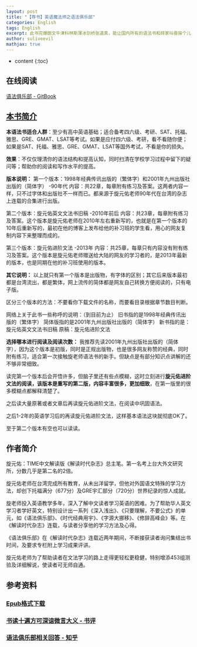 ```yaml
---
layout: post
title: "【荐书】英语魔法师之语法俱乐部"
categories: English
tags: English
excerpt: 此书完爆朗文牛津科林斯薄冰剑桥张道真，能让国内所有的语法书和砖家叫兽挨个儿排成队扇耳光。 - 恶魔奶爸Sam 
author: suliveevil
mathjax: true
---
```


* content
{:toc}

## 在线阅读

[语法俱乐部 - GitBook](https://zhusandiao.gitbooks.io/grammar-club/content/)

## [本书简介](https://www.zhihu.com/question/22756041/answer/121888052)

**本语法书适合人群**：至少有高中英语基础；适合备考四六级、考研、SAT、托福、雅思、GRE、GMAT、LSAT等考试。如果是应付四六级、考研，看不看随你便；如果是SAT、托福、雅思、GRE、GMAT、LSAT等国外考试，不看是你的损失。

**效果**：不仅仅理清你的语法结构和提高认知，同时扫清在学校学习过程中留下的疑问等；帮助你的阅读和写作水平的提高。

**版本说明：**
第一个版本：1998年经典传讯出版的（繁体字）和2001年九州出版社出版的（简体字） -90年代
内容：共22章，每章附有练习及答案。这两者内容一样，只不过字体和出版社不一样而已。都来源于旋元佑老师90年代在台湾的杂志上连载的合集进行出版。

第二个版本：旋元佑英文文法书旧稿 -2010年前后
内容：共23章，每章附有练习及答案。这个版本是旋元佑老师在2010年左右重新写的，也就是在第一个版本的10年后重新写的，最初在他的博客上发布给他的补习班的学生看，用心的网友复制内容下来整理而成的。

第三个版本：旋元佑进阶文法 -2013年
内容：共25章，每章只有内容没有附有练习及答案。这个版本是旋元佑老师赠送给大陆的网友的学习者的，是2013年最新的版本，也是同期在他的补习班使用的版本。

**其它说明：**
以上就只有第一个版本是出版物，有字体的区别；其它后来版本最初都是台湾流出，都是繁体，网上流传的简体都是网友自己转换方便阅读的，只有电子版。

区分三个版本的方法：不要看你下载文件的名称，而要看目录根据章节数目判断。

网络上关于此书一些称呼的说明：（到目前为止）
旧书指的是1998年经典传讯出版的（繁体字）
简体版指的是2001年九州出版社出版的（简体字）
新书指的是：旋元佑英文文法书旧稿
原稿：旋元佑进阶文法

**选择哪本进行阅读及阅读次数：**
我推荐先读2001年九州出版社出版的（简体字），因为这个版本是初版，同时是正规出版物，也是很多网友称赞的经典，同时附有练习，适合第一次接触旋老师语法书的新手。但缺点是有部分知识点讲解的还不够非常细致。

读完第一个版本后会开悟许多，但脑子里还有些点模糊，这时立刻进行**旋元佑进阶文法的阅读，该版本是重写的第二版，内容丰富很多，更加细致**，在第一版里的很多模糊点都解释清楚了。

之后读大量原著或者文章后再读旋元佑进阶文法，在阅读中巩固语法。

之后1-2年的英语学习后的再读旋元佑进阶文法，这样基本语法这块就彻底OK了。

至于第二个版本有空也可以读读。

## 作者简介

旋元佑：TIME中文解读版《解读时代杂志》总主笔。第一名考上台大外文研究所，分数几乎是第二名的2倍。

旋元佑老师在台湾完成所有教育，从未出洋留学，但他对外国语文特殊的学习方法，却创下托福满分（677分）及GRE宇汇部分（720分）世界纪录的惊人成就。

旋老师投入英语教学多年，深入了解中文读者学习英语的困难。为了帮助华人英文学习者学好英文，特别设计出一系列《深入浅出》、《只要理解，不要公式》的单元，如《语法俱乐部》、《时代经典用宇》、《字源大挪移》、《修辞高峰会》等。在《解读时代杂志》连载，与读者分享他的学习方法及心得。

《语法俱乐部》在《解读时代杂志》连载近两年期间，不断接获读者询问集结出书时间，及要求专栏附上学习成果评讲。

旋元佑老师为了帮助读者在文法学习的路上走得更轻松更稳健，特别增添453组测验及详细解说，使读者可无师自通。


## 参考资料

### [Epub格式下载](vdisk.weibo.com/s/CbvIsnVLeRjM8)

### [书读十遍方可深谙微言大义 - 书评](https://book.douban.com/review/5768463/)

### [语法俱乐部相关回答 - 知乎](https://www.zhihu.com/question/22756041/answer/88939071)



